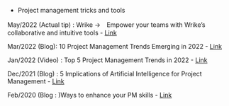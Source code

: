 * Project management tricks and tools

May/2022 (Actual tip) : Wrike →　Empower your teams with Wrike’s collaborative and intuitive tools - [Link](https://try.wrike.com/project-management-capterra/?utm_medium=cpc&utm_campaign=project&utm_content=listing&utm_source=GetApp&dclid=CPG3lsCI3_cCFUiJdwodT6IAkQ)

Mar/2022 (Blog): 10 Project Management Trends Emerging in 2022 - [Link](https://www.replicon.com/blog/project-management-trends/)

Jan/2022 (Video) : Top 5 Project Management Trends in 2022 - [Link](https://youtu.be/3UH2j5dXB9k)

Dec/2021 (Blog) : 5 Implications of Artificial Intelligence for Project Management - [Link](https://www.pmi.org/learning/publications/pm-network/digital-exclusives/implications-of-ai)

Feb/2020 (Blog : )Ways to enhance your PM skills - [Link](https://www.business2community.com/strategy/9-ways-to-enhance-your-project-management-skills-in-2020-02285011)
